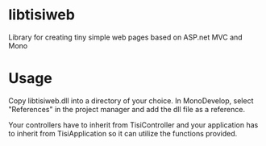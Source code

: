 # libtisiweb
Library for creating tiny simple web pages based on ASP.net MVC and Mono

# Usage
Copy libtisiweb.dll into a directory of your choice. In MonoDevelop, select "References" in the project manager and add the dll file as a reference.

Your controllers have to inherit from TisiController and your application has to inherit from TisiApplication so it can utilize the functions provided.
